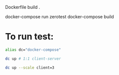 

Dockerfile build .

docker-compose run zerotest
docker-compose build

# To run test:

```bash
alias dc="docker-compose"

dc up # 1:1 client-server

dc up --scale client=3
```
